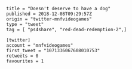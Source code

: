 ```
title = "Doesn't deserve to have a dog"
published = 2018-12-08T09:29:57Z
origin = "twitter-mnfvideogames"
type = "tweet"
tag = [ "ps4share", "red-dead-redemption-2",]

[twitter]
account = "mnfvideogames"
first_tweet = "1071336067608010753"
retweets = 0
favourites = 1
```

<p class='image'><img src='https://mnf.m17s.net/2018/12/08/Dt4meXOWoAQ4oer.jpg' alt=''></p>

